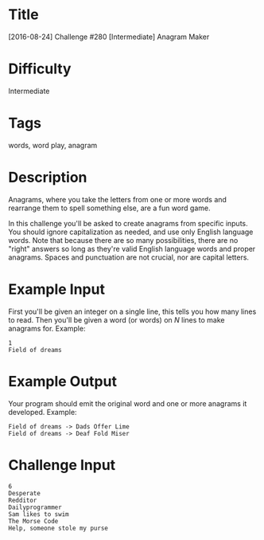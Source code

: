 # Title

[2016-08-24] Challenge #280 [Intermediate] Anagram Maker

# Difficulty

Intermediate

# Tags

words, word play, anagram

# Description

Anagrams, where you take the letters from one or more words and rearrange them to spell something else, are a fun word game. 

In this challenge you'll be asked to create anagrams from specific inputs. You should ignore capitalization as needed, and use only English language words. Note that because there are so many possibilities, there are no "right" answers so long as they're valid English language words and proper anagrams. Spaces and punctuation are not crucial, nor are capital letters. 

# Example Input

First you'll be given an integer on a single line, this tells you how many lines to read. Then you'll be given a word (or words) on *N* lines to make anagrams for. Example:

    1
    Field of dreams

# Example Output 

Your program should emit the original word and one or more anagrams it developed. Example:

    Field of dreams -> Dads Offer Lime
    Field of dreams -> Deaf Fold Miser

# Challenge Input

    6
    Desperate
    Redditor
    Dailyprogrammer
    Sam likes to swim
    The Morse Code
    Help, someone stole my purse
